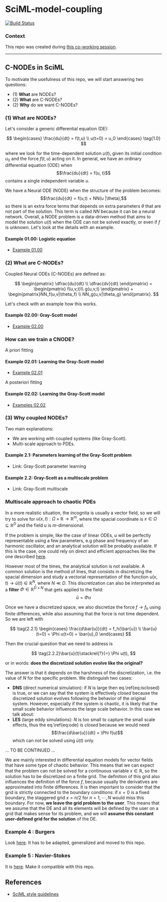 # SciML-model-coupling

[![Build Status](https://github.com/DEEPDIP-project/SciML-model-coupling/actions/workflows/CI.yml/badge.svg)](https://github.com/DEEPDIP-project/SciML-model-coupling/actions/workflows/CI.yml)

### Context

This repo was created during [this co-working session](https://github.com/DEEPDIP-project/logs/blob/main/meetings/2024-02-20%20Coworking%20session.md).

----

## C-NODEs in SciML

To motivate the usefulness of this repo, we will start answering two questions:
* (1) **What** are NODEs? 
* (2) **What** are C-NODEs?
* (2) **Why** do we want C-NODEs?

### (1) What are NODEs?

Let's consider a generic differential equation (DE):

$$
\begin{cases} \frac{du}{dt} = f(t,u) \\
u(t=0) = u_0 \end{cases} \tag{1.0}
$$

where we look for the time-dependent solution $u(t)$, given its initial condition $u_0$ and the force $f(t,u)$ acting on it.
In general, we have an ordinary differential equation (ODE) when $$\frac{du}{dt} = f(u, t)$$ contains a single independent variable $u$.

We have a Neural ODE (NODE) when the structure of the problem becomes: $$\frac{du}{dt} = f(u,t) + NN(u |\theta),$$ so there is an extra force terms that depends on extra parameters $\theta$ that are not part of the solution. This term is called $NN$ because it can be a neural network. Overall, a NODE problem is a data-driven method that aims to model the solution $u(t)$ when the ODE can not be solved exactly, or even if $f$ is unknown. Let's look at the details with an example.

#### Example 01.00: Logistic equation

* [Example 01.00](examples/01.00-Logistic.jl)

### (2) What are C-NODEs?

Coupled Neural ODEs (C-NODEs) are defined as:

$$
\begin{pmatrix} \dfrac{du}{dt} \\
\dfrac{dv}{dt} \end{pmatrix} = \begin{pmatrix} f(u,v,t)\\
g(u,v,t) \end{pmatrix} + \begin{pmatrix}NN_f(u,v|\theta_f) \\
NN_g(u,v|\theta_g) \end{pmatrix}.
$$

Let's check with an example how this works.

#### Example 02.00: Gray-Scott model
* [Example 02.00](examples/02.00-GrayScott.jl)

### How can we train a CNODE?
A priori fitting
#### Example 02.01: Learning the Gray-Scott model
* [Example 02.01](examples/02.01-GrayScott.jl)
  
A posteriori fitting
#### Example 02.02: Learning the Gray-Scott model
* [Examples 02.02](examples/02.02-GrayScott.jl)

### (3) Why coupled NODEs? 
Two main explanations:
* We are working with coupled systems (like Gray-Scott).
* Multi-scale approach to PDEs.

#### Example 2.1: Parameters learning of the Gray-Scott problem
* Link: Gray-Scott parameter learning
  
#### Example 2.2: Gray-Scott as a multiscale problem
* Link: Gray-Scott multiscale

### Multiscale approach to chaotic PDEs
In a more realistic situation, the incognita is usually a vector field, so we will try to solve for $u(x,t): \Omega \times \mathbb{R} \rightarrow \mathbb{R}^m$, where the spacial coordinate is $x\in \Omega \subseteq \mathbb{R}^D$ and the field $u$ is $m$-dimensional.

If the problem is simple, like the case of linear ODEs, $u$ will be perfectly representable using a few parameters, e.g phase and frequency of an harmonic oscillator, and an analytical solution will be probably available.
If this is the case, one could rely on direct and efficient approaches like the one described [here](https://docs.sciml.ai/DiffEqDocs/stable/examples/classical_physics/).

However most of the times, the analytical solution is not available. A common solution is the method of lines, that consists in discretizing the spacial dimension and study a vectorial representation of the function $u(x,t) \rightarrow \bar{u}(t)\in \mathbb{R}^N$, where $N\ll D$. This discretization can also be interpreted as a **filter** $\Phi\in\mathbb{R}^{D\times N}$ that gets applied to the field:
$$\bar{u}= \Phi u$$

Once we have a discretized space, we also discretize the force $f\rightarrow f_h$ using finite differences, while also assuming that the force is not time dependent. So we are left with

$$
\tag{2.2.1}
\begin{cases}
\frac{d\bar{u}}{dt} = f_h(\bar{u}) \\
\bar{u}(t=0) = \Phi u(t=0) = \bar{u}_0
\end{cases}
$$

Then the crucial question that we need to address is 

$$
\tag{2.2.2}\bar{u}(t)\stackrel{?}{=} \Phi u(t),
$$

or in words: **does the discretized solution evolve like the original?**

The answer is that it depends on the harshness of the discretization, i.e. the value of $N$ for the specific problem.
We distinguish two cases:
* **DNS** (direct numerical simulation): if $N$ is large then eq.\ref{eq:isclosed} is true, or we can say that the system is effectively *closed* because the discretized solution evolves following the behavior of the original system.
However, especially if the system is chaotic, it is likely that the small scale behavior influences the large scale behavior. In this case we talk about:
* **LES** (large eddy simulations): $N$ is too small to capture the small scale effects, thus the eq.\ref{eq:ode} is *closed* because we would need $$\frac{d\bar{u}}{dt} = \Phi f(u)$$ which can not be solved using $\bar{u}(t)$ only. 

... TO BE CONTINUED ...

We are mainly interested in differential equation models for vector fields that have some type of chaotic behavior. This means that we can expect that the problem can not be solved for a continuous variable $x\in\mathbb{R}$, so the solution has to be discretized on a finite grid. The definition of this grid also influences the definition of the force $f$, because usually the derivatives are approximated into finite differences. It is then important to consider that the grid is strictly connected to the boundary conditions: if $x=0$ is a fixed boundary, the staggered grid $x=n/2$ for $n=1,\cdots,N$ would miss this boundary. 
For now, **we leave the grid problem to the user**. This means that we assume that the DE and all its elements will be defined by the user on a grid that makes sense for its problem, and we will **assume this constant user-defined grid for the solution** of the DE.

### Example 4 : Burgers
Look [here](https://github.com/DEEPDIP-project/NeuralNS-SciML-Tutorials). It has to be adapted, generalized and moved to this repo.

### Example 5 : Navier-Stokes
It is [here](https://github.com/DEEPDIP-project/NeuralNS-SciML-Tutorials). Make it compatible with this repo.

## References

* [SciML style guidelines](https://github.com/SciML/SciMLStyle)
